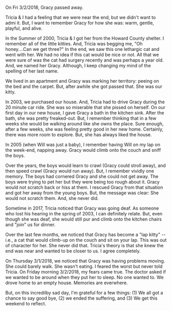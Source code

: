 On Fri 3/2/2018, Gracy passed away.

Tricia & I had a feeling that we were near the end, but we didn't want to admi it.  But, I want to remember Gracy for how she was:  warm, gentle, playful, and alive.

In the Summer of 2000, Tricia & I got her from the Howard County shelter.  I remember all of the little kitties.  And, Tricia was begging me, "Oh honey....Can we get three?"  In the end, we saw this one lethargic cat and went with her.  We had no idea if this cat would be nice or not.  All that we were sure of was the cat had surgery recently and was perhaps a year old.  And, we named her Gracy.  Although, I keep changing my mind of the spelling of her last name. 

We lived in an apartment and Gracy was marking her territory:  peeing on the bed and the carpet.  But, after awhile she got passed that.  She was our kitty.

In 2003, we purchased our house.  And, Tricia had to drive Gracy during the 20 minute car ride.  She was so miserable that she pissed on herself.  On our first day in our new house, I gave Gracy a bath in the kitchen sink.  After the bath, she was pretty freaked-out.  But, I remember thinking that in a few weeks she would be walking around like she owns the place.  Sure enough, after a few weeks, she was feeling pretty good in her new home.  Certainly, there was more room to explore.  But, she has always liked the house.

In 2005 (when Will was just a baby), I remember having Will on my lap on the week-end, napping away.  Gracy would climb onto the couch and sniff the boys. 

Over the years, the boys would learn to crawl (Gracy could stroll away), and then speed crawl (Gracy would run away).  But, I remember vividly one memory.  The boys had cornered Gracy and she could not get away.  The boys were trying to pet her but they were being too rough about it.  Gracy would not scratch back or hiss at them.  I rescued Gracy from that situation and got her away from the young boys.  But, the message was clear:  She would not scratch them.  And, she never did.

Sometime in 2017, Tricia noticed that Gracy was going deaf.  As someone who lost his hearing in the spring of 2003, I can definitely relate.  But, even though she was deaf, she would still pur and climb onto the kitchen chairs and "join" us for dinner.

Over the last few months, we noticed that Gracy has become a "lap kitty" -- i.e., a cat that would climb-up on the couch and sit on your lap.  This was out of character for her.  She never did that.  Tricia's theory is that she knew the end was near and wanted to be closer to us.  I agree completely.

On Thursday 3/1/2018, we noticed that Gracy was having problems moving.  She could barely walk.  She wasn't eating.  I feared the worst but never told Tricia.  On Friday morning 3/2/2018, my fears came true.  The doctor asked if we wanted to be around when they put her to sleep.  No one wanted to.  We drove home to an empty house.  Memories are everwhere.  

But, on this incredilby sad day, I'm grateful for a few things:  (1) We all got a chance to say good bye, (2) we ended the suffering, and (3) We get this weekend to reflect.  


